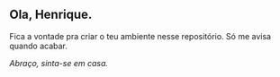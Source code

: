 ## Ola, Henrique.
Fica a vontade pra criar o teu ambiente nesse repositório. Só me avisa quando acabar.

*Abraço, sinta-se em casa.*
